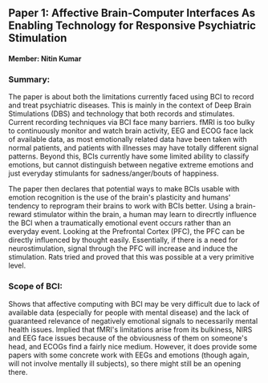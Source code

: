 ## Paper 1: Affective Brain-Computer Interfaces As Enabling Technology for Responsive Psychiatric Stimulation
#### Member: Nitin Kumar

### Summary:
The paper is about both the limitations currently faced using BCI to record and treat psychiatric diseases. This is mainly in the context of Deep Brain Stimulations (DBS) and technology that both records and stimulates. Current recording techniques via BCI face many barriers. fMRI is too bulky to continuously monitor and watch brain activity, EEG and ECOG face lack of available data, as most emotionally related data have been taken with normal patients, and patients with illnesses may have totally different signal patterns. Beyond this, BCIs currently have some limited ability to classify emotions, but cannot distinguish between negative extreme emotions and just everyday stimulants for sadness/anger/bouts of happiness.

The paper then declares that potential ways to make BCIs usable with emotion recognition is the use of the brain's plasticity and humans' tendency to reprogram their brains to work with BCIs better. Using a brain-reward stimulator within the brain, a human may learn to direcrtly influence the BCI when a traumatically emotional event occurs rather than an everyday event. Looking at the Prefrontal Cortex (PFC), the PFC can be directly influenced by thought easily. Essentially, if there is a need for neurostimulation, signal through the PFC will increase and induce the stimulation. Rats tried and proved that this was possible at a very primitive level.

### Scope of BCI:
Shows that affective computing with BCI may be very difficult due to lack of available data (especially for people with mental disease) and the lack of guaranteed relevance of negatively emotional signals to necessarily mental health issues. Implied that fMRI's limitations arise from its bulkiness, NIRS and EEG face issues because of the obviousness of them on someone's head, and ECOGs find a fairly nice medium. However, it does provide some papers with some concrete work with EEGs and emotions (though again, will not involve mentally ill subjects), so there might still be an opening there.